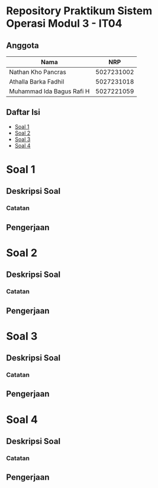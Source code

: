 # Repository Praktikum Sistem Operasi Modul 3 - IT04
## Anggota

| Nama                      | NRP        |
|---------------------------|------------|
|Nathan Kho Pancras         | 5027231002 |
|Athalla Barka Fadhil       | 5027231018 |
|Muhammad Ida Bagus Rafi H  | 5027221059 |


## Daftar Isi

- [Soal 1](#soal-1)
- [Soal 2](#soal-2)
- [Soal 3](#soal-3)
- [Soal 4](#soal-4)

# Soal 1

## Deskripsi Soal

### Catatan

## Pengerjaan


# Soal 2

## Deskripsi Soal

### Catatan

## Pengerjaan



# Soal 3

## Deskripsi Soal

### Catatan

## Pengerjaan



# Soal 4

## Deskripsi Soal

### Catatan

## Pengerjaan

